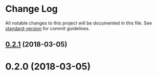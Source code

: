 # Change Log

All notable changes to this project will be documented in this file. See [standard-version](https://github.com/conventional-changelog/standard-version) for commit guidelines.

<a name="0.2.1"></a>
## [0.2.1](https://github.com/jgranstrom/zipson/compare/v0.2.0...v0.2.1) (2018-03-05)



<a name="0.2.0"></a>
# 0.2.0 (2018-03-05)
